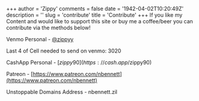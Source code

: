 +++
author = 'Zippy'
comments = false
date = '1942-04-02T10:20:49Z'
description = ''
slug = 'contribute'
title = 'Contribute'
+++
If you like my Content and would like to support this site or buy me a coffee/beer you can contribute via the methods below!



Venmo Personal - [@zippyy](https://venmo.com/u/zippyy) 

Last 4 of Cell needed to send on venmo: 3020

CashApp Personal - [$zippy90](https://cash.app/$zippy90)

Patreon - [https://www.patreon.com/nbennett](https://www.patreon.com/nbennett)

Unstoppable Domains Address - nbennett.zil

<!--
#Bitcoin - bc1qzh2f5s9x282rltw0dne9s5ndpjy7pte3x98f7d

#Ethereum - 0x7f05e856842B76831897f9Ff703b488FfC900cBd

#Litecoin - ltc1qt6hhrfq0cgly8lxgx02jx56mnntg6ydphw7nag

#BNB -  bnb1u5wg485myh7ldvncepcmq7dkqfza9y69wrhaux

#DAI - 0x7f05e856842B76831897f9Ff703b488FfC900cBd

#Doge - DKTs9WU2YyJ9wKgnRQPuxp4brZU9GfHMmt
-->
